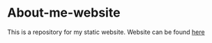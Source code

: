 # About-me-website
This is a repository for my static website. Website can be found [here](https://krosskinetic.github.io)
